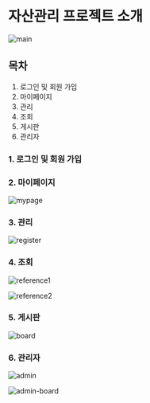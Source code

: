 # 자산관리 프로젝트 소개
![main](https://user-images.githubusercontent.com/66577309/83989759-698e5680-a982-11ea-92f7-6ef4b41f5666.PNG)
## 목차
1. 로그인 및 회원 가입
2. 마이페이지
3. 관리
4. 조회
5. 게시판
6. 관리자 
### 1. 로그인 및 회원 가입

### 2. 마이페이지
![mypage](https://user-images.githubusercontent.com/66577309/83991779-dd336200-a988-11ea-9e0f-4b3bb45e5e76.JPG)
### 3. 관리
![register](https://user-images.githubusercontent.com/66577309/83991783-df95bc00-a988-11ea-958f-a2485d1e9d4e.JPG)
### 4. 조회
![reference1](https://user-images.githubusercontent.com/66577309/83991786-e15f7f80-a988-11ea-9b32-33c29d40ed60.JPG)

![reference2](https://user-images.githubusercontent.com/66577309/83991788-e3294300-a988-11ea-8323-61b5aa344d63.JPG)
### 5. 게시판
![board](https://user-images.githubusercontent.com/66577309/83991790-e45a7000-a988-11ea-9ee8-4eb215f52b34.JPG)
### 6. 관리자 
![admin](https://user-images.githubusercontent.com/66577309/83991795-e58b9d00-a988-11ea-9602-5c19c1e5cad1.JPG)

![admin-board](https://user-images.githubusercontent.com/66577309/83991798-e6bcca00-a988-11ea-9a2b-c3de31b4bcb5.JPG)
